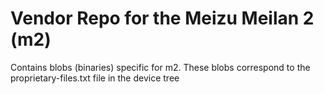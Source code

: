 Vendor Repo for the Meizu Meilan 2 (m2)
=======================================

Contains blobs (binaries) specific for m2.
These blobs correspond to the proprietary-files.txt file in the device tree

